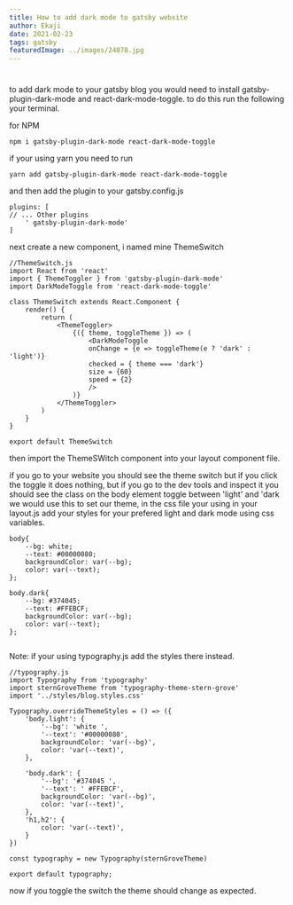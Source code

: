 ```yaml
---
title: How to add dark mode to gatsby website
author: Ekaji
date: 2021-02-23
tags: gatsby
featuredImage: ../images/24078.jpg
---
```


#
to add dark mode to your gatsby blog you would need to install gatsby-plugin-dark-mode and react-dark-mode-toggle. to do this run the following your terminal.

for NPM
```
npm i gatsby-plugin-dark-mode react-dark-mode-toggle
```
if your using yarn you need to run 
```
yarn add gatsby-plugin-dark-mode react-dark-mode-toggle
```

and then add the plugin to your gatsby.config.js 

``` 
plugins: [  
// ... Other plugins 
    ' gatsby-plugin-dark-mode'
]
```
next create a new component, i named mine ThemeSwitch

```
//ThemeSwitch.js
import React from 'react'
import { ThemeToggler } from 'gatsby-plugin-dark-mode'
import DarkModeToggle from 'react-dark-mode-toggle'

class ThemeSwitch extends React.Component {
    render() {
        return (
            <ThemeToggler>
                {({ theme, toggleTheme }) => (
                    <DarkModeToggle
                    onChange = {e => toggleTheme(e ? 'dark' : 'light')}
                    checked = { theme === 'dark'}
                    size = {60}
                    speed = {2}
                    />
                )}
            </ThemeToggler>
        )
    }
}

export default ThemeSwitch
```

then import the ThemeSWitch component into your layout component file.

if you go to your website you should see the theme switch but if you click the toggle it does nothing, but if you go to the dev tools and inspect it you should see the class on the body element toggle between 'light' and 'dark
we would use this to set our theme, in the css file your using in your layout.js add your styles for your prefered light and dark mode using css variables.

```
body{
    --bg: white;
    --text: #00000080;
    backgroundColor: var(--bg);
    color: var(--text); 
};

body.dark{
    --bg: #374045;
    --text: #FFEBCF;
    backgroundColor: var(--bg);
    color: var(--text);
};


```
Note: if your using typography.js add the styles there instead.
```
//typography.js 
import Typography from 'typography'
import sternGroveTheme from 'typography-theme-stern-grove'
import '../styles/blog.styles.css'

Typography.overrideThemeStyles = () => ({
    'body.light': {
        '--bg': 'white ',
        '--text': '#00000080',
        backgroundColor: 'var(--bg)',
        color: 'var(--text)',
    },
    
    'body.dark': {
        '--bg': '#374045 ',
        '--text': ' #FFEBCF',
        backgroundColor: 'var(--bg)',
        color: 'var(--text)',
    },
    'h1,h2': {
        color: 'var(--text)',
    }
})

const typography = new Typography(sternGroveTheme)

export default typography;
```

now if you toggle the switch the theme should change as expected.

